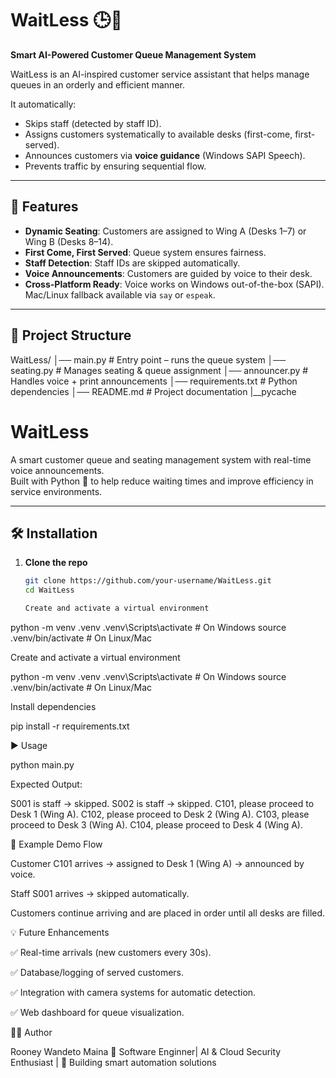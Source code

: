 # WaitLess 🕒🤖  
**Smart AI-Powered Customer Queue Management System**  

WaitLess is an AI-inspired customer service assistant that helps manage queues in an orderly and efficient manner.  

It automatically:  
- Skips staff (detected by staff ID).  
- Assigns customers systematically to available desks (first-come, first-served).  
- Announces customers via **voice guidance** (Windows SAPI Speech).  
- Prevents traffic by ensuring sequential flow.  

---

## 🚀 Features
- **Dynamic Seating**: Customers are assigned to Wing A (Desks 1–7) or Wing B (Desks 8–14).  
- **First Come, First Served**: Queue system ensures fairness.  
- **Staff Detection**: Staff IDs are skipped automatically.  
- **Voice Announcements**: Customers are guided by voice to their desk.  
- **Cross-Platform Ready**: Voice works on Windows out-of-the-box (SAPI). Mac/Linux fallback available via `say` or `espeak`.  

---

## 📂 Project Structure
WaitLess/
│── main.py # Entry point – runs the queue system
│── seating.py # Manages seating & queue assignment
│── announcer.py # Handles voice + print announcements
│── requirements.txt # Python dependencies
│── README.md # Project documentation
|__pycache

WaitLess
========

A smart customer queue and seating management system with real-time voice announcements.  
Built with Python 🐍 to help reduce waiting times and improve efficiency in service environments.

---

🛠 Installation
---------------

1. **Clone the repo**
   ```bash
   git clone https://github.com/your-username/WaitLess.git
   cd WaitLess

   Create and activate a virtual environment

python -m venv .venv
.venv\Scripts\activate     # On Windows
source .venv/bin/activate  # On Linux/Mac

  Create and activate a virtual environment

python -m venv .venv
.venv\Scripts\activate     # On Windows
source .venv/bin/activate  # On Linux/Mac

  Install dependencies

  pip install -r requirements.txt

▶️ Usage

python main.py

Expected Output:

S001 is staff → skipped.
S002 is staff → skipped.
C101, please proceed to Desk 1 (Wing A).
C102, please proceed to Desk 2 (Wing A).
C103, please proceed to Desk 3 (Wing A).
C104, please proceed to Desk 4 (Wing A).



📖 Example Demo Flow

Customer C101 arrives → assigned to Desk 1 (Wing A) → announced by voice.

Staff S001 arrives → skipped automatically.

Customers continue arriving and are placed in order until all desks are filled.

 💡 Future Enhancements

✅ Real-time arrivals (new customers every 30s).

✅ Database/logging of served customers.

✅ Integration with camera systems for automatic detection.

✅ Web dashboard for queue visualization.


 👨‍💻 Author

Rooney Wandeto Maina
💼 Software Enginner| AI & Cloud Security Enthusiast | 🚀 Building smart automation solutions
